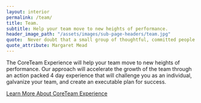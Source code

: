 ```yaml
---
layout: interior
permalink: /team/
title: Team.
subtitle: Help your team move to new heights of performance.
header_image_path: "/assets/images/sub-page-headers/team.jpg"
quote:  Never doubt that a small group of thoughtful, committed people can change the world; indeed, it is the only thing that ever has.
quote_attribute: Margaret Mead
---
```


The CoreTeam Experience will help your team move to new heights of performance.  Our approach will accelerate the growth of the team through an action packed 4 day experience that will challenge you as an individual, galvanize your team, and create an executable plan for success.

<div class="btn"><a href="http://coreteamexperience.com/" target="blank">Learn More About CoreTeam Experience</a></div>
